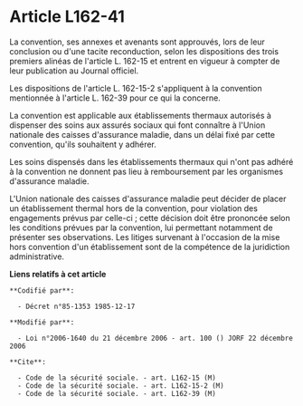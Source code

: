 # Article L162-41

La convention, ses annexes et avenants sont approuvés, lors de leur conclusion ou d'une tacite reconduction, selon les
dispositions des trois premiers alinéas de l'article L. 162-15 et entrent en vigueur à compter de leur publication au Journal
officiel.

Les dispositions de l'article L. 162-15-2 s'appliquent à la convention mentionnée à l'article L. 162-39 pour ce qui la
concerne.

La convention est applicable aux établissements thermaux autorisés à dispenser des soins aux assurés sociaux qui font
connaître à l'Union nationale des caisses d'assurance maladie, dans un délai fixé par cette convention, qu'ils souhaitent y
adhérer.

Les soins dispensés dans les établissements thermaux qui n'ont pas adhéré à la convention ne donnent pas lieu à remboursement
par les organismes d'assurance maladie.

L'Union nationale des caisses d'assurance maladie peut décider de placer un établissement thermal hors de la convention, pour
violation des engagements prévus par celle-ci ; cette décision doit être prononcée selon les conditions prévues par la
convention, lui permettant notamment de présenter ses observations. Les litiges survenant à l'occasion de la mise hors
convention d'un établissement sont de la compétence de la juridiction administrative.

**Liens relatifs à cet article**

	**Codifié par**:

	  - Décret n°85-1353 1985-12-17

	**Modifié par**:

	  - Loi n°2006-1640 du 21 décembre 2006 - art. 100 () JORF 22 décembre 2006

	**Cite**:

	  - Code de la sécurité sociale. - art. L162-15 (M)
	  - Code de la sécurité sociale. - art. L162-15-2 (M)
	  - Code de la sécurité sociale. - art. L162-39 (M)
